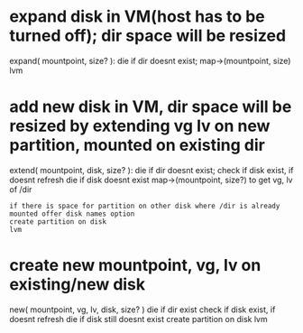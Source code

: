 
# expand disk in VM(host has to be turned off); dir space will be resized
expand( mountpoint, size? ):
    die if dir doesnt exist;
    map->(mountpoint, size)
    lvm

# add new disk in VM, dir space will be resized by extending vg lv on new partition, mounted on existing dir 
extend( mountpoint, disk, size? ):
    die if dir doesnt exist;
    check if disk exist, if doesnt refresh
        die if disk doesnt exist
    map->(mountpoint, size?) to get vg, lv of /dir
    
    if there is space for partition on other disk where /dir is already mounted offer disk names option
    create partition on disk
    lvm

# create new mountpoint, vg, lv on existing/new disk
new( mountpoint, vg, lv, disk, size? )
    die if dir exist
    check if disk exist, if doesnt refresh
        die if disk still doesnt exist
    create partition on disk
    lvm







